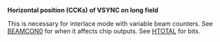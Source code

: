 **Horizontal position (CCKs) of VSYNC on long field**

This is necessary for interlace mode with variable beam counters. See [BEAMCON0](DFF1DC_BEAMCON0.md) for when it affects chip outputs. See [HTOTAL](DFF1C0_HTOTAL.md) for bits.


